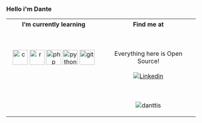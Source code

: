 ### Hello i'm Dante

<table width="100%">
  <tr>
  <th>I’m currently learning</th>
  <th>Find me at</th>
  </tr>
  <tr>
  <td width="50%">
 <p align = "center">
  <img src="https://img.icons8.com/color/48/000000/c-programming.png" alt="c" width="40" height="40"/>
  <img src="https://img.icons8.com/external-becris-flat-becris/50/000000/external-r-data-science-becris-flat-becris.png" alt="r" width="40" height="40"/>
  <img src="https://img.icons8.com/fluency/48/000000/php.png" alt="php" width="40" height="40"/>
  <img src="https://img.icons8.com/color/48/000000/python--v1.png" alt="python" width="40" height="40"/>
  <img src="https://img.icons8.com/color/48/000000/console.png" alt="git" width="40" height="40"/><img 
 </p>
  </td>
  <td width="50%">

<br><p align="center">Everything here is Open Source!<br><br>
[![Linkedin](https://img.shields.io/badge/linked-in-369?style=flat-square&logo=linkedin&logoColor=white&color=blue)](https://www.linkedin.com/in/danttis/)

</p>
  </td>
  <tr>
  <td width = "50%">
  <br>
  
  </p>
  </td>
  <td width = "50%">
  <br>
  <p align = "center"><img src="https://github-readme-stats.vercel.app/api?username=danttis&show_icons=true&theme=onedark&locale=en" alt="danttis" /></p>
  </td>
 

[//]: <> (The `&nbsp;` is to have Aphelion take up more space)
